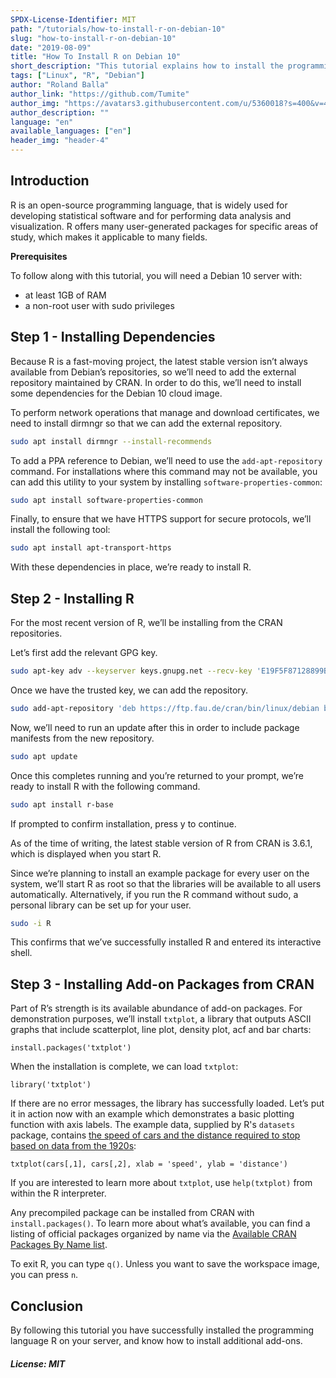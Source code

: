 ```yaml
---
SPDX-License-Identifier: MIT
path: "/tutorials/how-to-install-r-on-debian-10"
slug: "how-to-install-r-on-debian-10"
date: "2019-08-09"
title: "How To Install R on Debian 10"
short_description: "This tutorial explains how to install the programming language R on Debian 10"
tags: ["Linux", "R", "Debian"]
author: "Roland Balla"
author_link: "https://github.com/Tumite"
author_img: "https://avatars3.githubusercontent.com/u/5360018?s=400&v=4"
author_description: ""
language: "en"
available_languages: ["en"]
header_img: "header-4"
---
```


## Introduction

R is an open-source programming language, that is widely used for developing statistical software and for performing data analysis and visualization. R offers many user-generated packages for specific areas of study, which makes it applicable to many fields.

**Prerequisites**

To follow along with this tutorial, you will need a Debian 10 server with:

* at least 1GB of RAM
* a non-root user with sudo privileges

## Step 1 - Installing Dependencies

Because R is a fast-moving project, the latest stable version isn’t always available from Debian’s repositories, so we’ll need to add the external repository maintained by CRAN. In order to do this, we’ll need to install some dependencies for the Debian 10 cloud image.

To perform network operations that manage and download certificates, we need to install dirmngr so that we can add the external repository.

```bash
sudo apt install dirmngr --install-recommends
```

To add a PPA reference to Debian, we’ll need to use the `add-apt-repository` command. For installations where this command may not be available, you can add this utility to your system by installing `software-properties-common`:

```bash
sudo apt install software-properties-common
```

Finally, to ensure that we have HTTPS support for secure protocols, we’ll install the following tool:

```bash
sudo apt install apt-transport-https
```

With these dependencies in place, we’re ready to install R.

## Step 2 - Installing R

For the most recent version of R, we’ll be installing from the CRAN repositories.

Let’s first add the relevant GPG key.

```bash
sudo apt-key adv --keyserver keys.gnupg.net --recv-key 'E19F5F87128899B192B1A2C2AD5F960A256A04AF'
```

Once we have the trusted key, we can add the repository.

```bash
sudo add-apt-repository 'deb https://ftp.fau.de/cran/bin/linux/debian buster-cran35/'
```

Now, we’ll need to run an update after this in order to include package manifests from the new repository.

```bash
sudo apt update
```

Once this completes running and you’re returned to your prompt, we’re ready to install R with the following command.

```bash
sudo apt install r-base
```

If prompted to confirm installation, press y to continue.

As of the time of writing, the latest stable version of R from CRAN is 3.6.1, which is displayed when you start R.

Since we’re planning to install an example package for every user on the system, we’ll start R as root so that the libraries will be available to all users automatically. Alternatively, if you run the R command without sudo, a personal library can be set up for your user.

```bash
sudo -i R
```
This confirms that we’ve successfully installed R and entered its interactive shell.

## Step 3 - Installing Add-on Packages from CRAN

Part of R’s strength is its available abundance of add-on packages. For demonstration purposes, we’ll install `txtplot`, a library that outputs ASCII graphs that include scatterplot, line plot, density plot, acf and bar charts:

```
install.packages('txtplot')
```

When the installation is complete, we can load `txtplot`:
```
library('txtplot')
```

If there are no error messages, the library has successfully loaded. Let’s put it in action now with an example which demonstrates a basic plotting function with axis labels. The example data, supplied by R's `datasets` package, contains [the speed of cars and the distance required to stop based on data from the 1920s](https://stat.ethz.ch/R-manual/R-devel/library/datasets/html/cars.html):

```
txtplot(cars[,1], cars[,2], xlab = 'speed', ylab = 'distance')
```

If you are interested to learn more about `txtplot`, use `help(txtplot)` from within the R interpreter.

Any precompiled package can be installed from CRAN with `install.packages()`. To learn more about what’s available, you can find a listing of official packages organized by name via the [Available CRAN Packages By Name list](https://cran.r-project.org/web/packages/available_packages_by_name.html).

To exit R, you can type `q()`. Unless you want to save the workspace image, you can press `n`.

## Conclusion

By following this tutorial you have successfully installed the programming language R on your server, and know how to install additional add-ons.

##### License: MIT

<!---

Contributors's Certificate of Origin

By making a contribution to this project, I certify that:

(a) The contribution was created in whole or in part by me and I have
    the right to submit it under the license indicated in the file; or

(b) The contribution is based upon previous work that, to the best of my
    knowledge, is covered under an appropriate license and I have the
    right under that license to submit that work with modifications,
    whether created in whole or in part by me, under the same license
    (unless I am permitted to submit under a different license), as
    indicated in the file; or

(c) The contribution was provided directly to me by some other person
    who certified (a), (b) or (c) and I have not modified it.

(d) I understand and agree that this project and the contribution are
    public and that a record of the contribution (including all personal
    information I submit with it, including my sign-off) is maintained
    indefinitely and may be redistributed consistent with this project
    or the license(s) involved.

Signed-off-by: Roland Balla <balla.roland96@gmail.com>

-->
